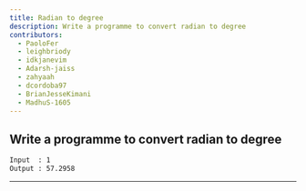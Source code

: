 ```yaml
---
title: Radian to degree
description: Write a programme to convert radian to degree
contributors:
  - PaoloFer
  - leighbriody
  - idkjanevim
  - Adarsh-jaiss
  - zahyaah
  - dcordoba97
  - BrianJesseKimani
  - MadhuS-1605
---
```


## Write a programme to convert radian to degree

```txt
Input  : 1
Output : 57.2958
```

---
